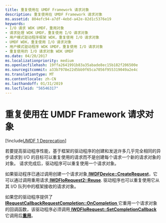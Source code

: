 ```yaml
---
title: 重复使用在 UMDF Framework 请求对象
description: 重复使用在 UMDF Framework 请求对象
ms.assetid: 804efc94-a7df-4ebd-a42e-82d1c5376e19
keywords:
- I/O 请求 WDK UMDF，重用对象
- 请求处理 WDK UMDF，重复使用 I/O 请求对象
- 用户模式驱动程序框架 WDK，重复使用 I/O 请求对象
- UMDF WDK，重复使用 I/O 请求对象
- 用户模式驱动程序 WDK UMDF，重复使用 I/O 请求对象
- 重复使用的 I/O 请求对象 WDK UMDF
ms.date: 04/20/2017
ms.localizationpriority: medium
ms.openlocfilehash: 19ffa2641991b83a35abade8ec15b182f206500e
ms.sourcegitcommit: a33b7978e22d5bb9f65ca7056f955319049a2e4c
ms.translationtype: MT
ms.contentlocale: zh-CN
ms.lasthandoff: 01/31/2019
ms.locfileid: "56546317"
---
```

# <a name="reusing-framework-request-objects-in-umdf"></a>重复使用在 UMDF Framework 请求对象


[!include[UMDF 1 Deprecation](../umdf-1-deprecation.md)]

若要提高驱动程序性能，基于框架的驱动程序的创建和发送许多几乎完全相同的异步请求到 I/O 的目标可以重复使用的请求而不是创建每个请求一个新的请求对象的对象。 请求完成后，驱动程序可以重复使用一个请求对象。

如果驱动程序已通过调用创建一个请求对象[ **IWDFDevice::CreateRequest**](https://msdn.microsoft.com/library/windows/hardware/ff557021)，它可以通过调用重用请求[ **IWDFIoRequest2::Reuse**](https://msdn.microsoft.com/library/windows/hardware/ff559048). 驱动程序也可以重复使用它从其 I/O 队列中的框架接收的请求对象。

如果您的驱动程序提供了[ **IRequestCallbackRequestCompletion::OnCompletion** ](https://msdn.microsoft.com/library/windows/hardware/ff556905)它重用一个请求对象的回调函数，该驱动程序必须调用[ **IWDFIoRequest::SetCompletionCallback** ](https://msdn.microsoft.com/library/windows/hardware/ff559153)它调用后[**重用**](https://msdn.microsoft.com/library/windows/hardware/ff559048)。

 

 





